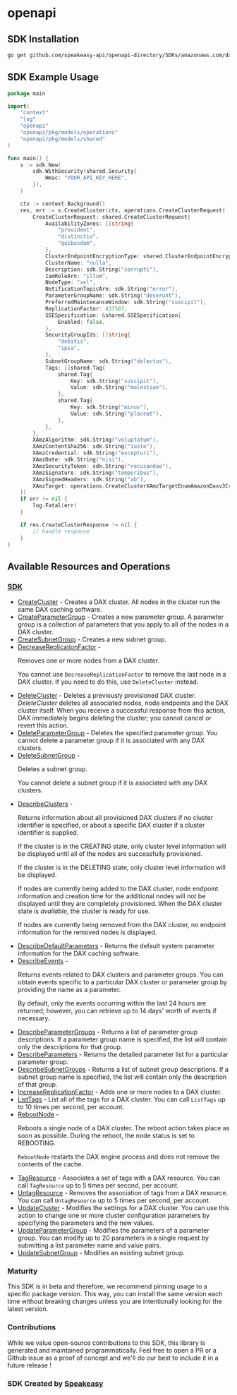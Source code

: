 # openapi

<!-- Start SDK Installation -->
## SDK Installation

```bash
go get github.com/speakeasy-api/openapi-directory/SDKs/amazonaws.com/dax/2017-04-19/go
```
<!-- End SDK Installation -->

## SDK Example Usage
<!-- Start SDK Example Usage -->
```go
package main

import(
	"context"
	"log"
	"openapi"
	"openapi/pkg/models/operations"
	"openapi/pkg/models/shared"
)

func main() {
    s := sdk.New(
        sdk.WithSecurity(shared.Security{
            Hmac: "YOUR_API_KEY_HERE",
        }),
    )

    ctx := context.Background()
    res, err := s.CreateCluster(ctx, operations.CreateClusterRequest{
        CreateClusterRequest: shared.CreateClusterRequest{
            AvailabilityZones: []string{
                "provident",
                "distinctio",
                "quibusdam",
            },
            ClusterEndpointEncryptionType: shared.ClusterEndpointEncryptionTypeEnumTLS.ToPointer(),
            ClusterName: "nulla",
            Description: sdk.String("corrupti"),
            IamRoleArn: "illum",
            NodeType: "vel",
            NotificationTopicArn: sdk.String("error"),
            ParameterGroupName: sdk.String("deserunt"),
            PreferredMaintenanceWindow: sdk.String("suscipit"),
            ReplicationFactor: 437587,
            SSESpecification: &shared.SSESpecification{
                Enabled: false,
            },
            SecurityGroupIds: []string{
                "debitis",
                "ipsa",
            },
            SubnetGroupName: sdk.String("delectus"),
            Tags: []shared.Tag{
                shared.Tag{
                    Key: sdk.String("suscipit"),
                    Value: sdk.String("molestiae"),
                },
                shared.Tag{
                    Key: sdk.String("minus"),
                    Value: sdk.String("placeat"),
                },
            },
        },
        XAmzAlgorithm: sdk.String("voluptatum"),
        XAmzContentSha256: sdk.String("iusto"),
        XAmzCredential: sdk.String("excepturi"),
        XAmzDate: sdk.String("nisi"),
        XAmzSecurityToken: sdk.String("recusandae"),
        XAmzSignature: sdk.String("temporibus"),
        XAmzSignedHeaders: sdk.String("ab"),
        XAmzTarget: operations.CreateClusterXAmzTargetEnumAmazonDaxv3CreateCluster,
    })
    if err != nil {
        log.Fatal(err)
    }

    if res.CreateClusterResponse != nil {
        // handle response
    }
}
```
<!-- End SDK Example Usage -->

<!-- Start SDK Available Operations -->
## Available Resources and Operations

### [SDK](docs/sdk/README.md)

* [CreateCluster](docs/sdk/README.md#createcluster) - Creates a DAX cluster. All nodes in the cluster run the same DAX caching software.
* [CreateParameterGroup](docs/sdk/README.md#createparametergroup) - Creates a new parameter group. A parameter group is a collection of parameters that you apply to all of the nodes in a DAX cluster.
* [CreateSubnetGroup](docs/sdk/README.md#createsubnetgroup) - Creates a new subnet group.
* [DecreaseReplicationFactor](docs/sdk/README.md#decreasereplicationfactor) - <p>Removes one or more nodes from a DAX cluster.</p> <note> <p>You cannot use <code>DecreaseReplicationFactor</code> to remove the last node in a DAX cluster. If you need to do this, use <code>DeleteCluster</code> instead.</p> </note>
* [DeleteCluster](docs/sdk/README.md#deletecluster) - Deletes a previously provisioned DAX cluster. <i>DeleteCluster</i> deletes all associated nodes, node endpoints and the DAX cluster itself. When you receive a successful response from this action, DAX immediately begins deleting the cluster; you cannot cancel or revert this action.
* [DeleteParameterGroup](docs/sdk/README.md#deleteparametergroup) - Deletes the specified parameter group. You cannot delete a parameter group if it is associated with any DAX clusters.
* [DeleteSubnetGroup](docs/sdk/README.md#deletesubnetgroup) - <p>Deletes a subnet group.</p> <note> <p>You cannot delete a subnet group if it is associated with any DAX clusters.</p> </note>
* [DescribeClusters](docs/sdk/README.md#describeclusters) - <p>Returns information about all provisioned DAX clusters if no cluster identifier is specified, or about a specific DAX cluster if a cluster identifier is supplied.</p> <p>If the cluster is in the CREATING state, only cluster level information will be displayed until all of the nodes are successfully provisioned.</p> <p>If the cluster is in the DELETING state, only cluster level information will be displayed.</p> <p>If nodes are currently being added to the DAX cluster, node endpoint information and creation time for the additional nodes will not be displayed until they are completely provisioned. When the DAX cluster state is <i>available</i>, the cluster is ready for use.</p> <p>If nodes are currently being removed from the DAX cluster, no endpoint information for the removed nodes is displayed.</p>
* [DescribeDefaultParameters](docs/sdk/README.md#describedefaultparameters) - Returns the default system parameter information for the DAX caching software.
* [DescribeEvents](docs/sdk/README.md#describeevents) - <p>Returns events related to DAX clusters and parameter groups. You can obtain events specific to a particular DAX cluster or parameter group by providing the name as a parameter.</p> <p>By default, only the events occurring within the last 24 hours are returned; however, you can retrieve up to 14 days' worth of events if necessary.</p>
* [DescribeParameterGroups](docs/sdk/README.md#describeparametergroups) - Returns a list of parameter group descriptions. If a parameter group name is specified, the list will contain only the descriptions for that group.
* [DescribeParameters](docs/sdk/README.md#describeparameters) - Returns the detailed parameter list for a particular parameter group.
* [DescribeSubnetGroups](docs/sdk/README.md#describesubnetgroups) - Returns a list of subnet group descriptions. If a subnet group name is specified, the list will contain only the description of that group.
* [IncreaseReplicationFactor](docs/sdk/README.md#increasereplicationfactor) - Adds one or more nodes to a DAX cluster.
* [ListTags](docs/sdk/README.md#listtags) - List all of the tags for a DAX cluster. You can call <code>ListTags</code> up to 10 times per second, per account.
* [RebootNode](docs/sdk/README.md#rebootnode) - <p>Reboots a single node of a DAX cluster. The reboot action takes place as soon as possible. During the reboot, the node status is set to REBOOTING.</p> <note> <p> <code>RebootNode</code> restarts the DAX engine process and does not remove the contents of the cache. </p> </note>
* [TagResource](docs/sdk/README.md#tagresource) - Associates a set of tags with a DAX resource. You can call <code>TagResource</code> up to 5 times per second, per account. 
* [UntagResource](docs/sdk/README.md#untagresource) - Removes the association of tags from a DAX resource. You can call <code>UntagResource</code> up to 5 times per second, per account. 
* [UpdateCluster](docs/sdk/README.md#updatecluster) - Modifies the settings for a DAX cluster. You can use this action to change one or more cluster configuration parameters by specifying the parameters and the new values.
* [UpdateParameterGroup](docs/sdk/README.md#updateparametergroup) - Modifies the parameters of a parameter group. You can modify up to 20 parameters in a single request by submitting a list parameter name and value pairs.
* [UpdateSubnetGroup](docs/sdk/README.md#updatesubnetgroup) - Modifies an existing subnet group.
<!-- End SDK Available Operations -->

### Maturity

This SDK is in beta and therefore, we recommend pinning usage to a specific package version.
This way, you can install the same version each time without breaking changes unless you are intentionally
looking for the latest version.

### Contributions

While we value open-source contributions to this SDK, this library is generated and maintained programmatically.
Feel free to open a PR or a Github issue as a proof of concept and we'll do our best to include it in a future release !

### SDK Created by [Speakeasy](https://docs.speakeasyapi.dev/docs/using-speakeasy/client-sdks)
